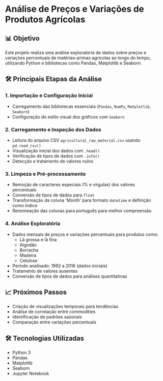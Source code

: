 # Análise de Preços e Variações de Produtos Agrícolas

## 📊 Objetivo
Este projeto realiza uma análise exploratória de dados sobre preços e variações percentuais de matérias-primas agrícolas ao longo do tempo, utilizando Python e bibliotecas como Pandas, Matplotlib e Seaborn.

## 🛠️ Principais Etapas da Análise

### 1. Importação e Configuração Inicial
- Carregamento das bibliotecas essenciais (`Pandas`, `NumPy`, `Matplotlib`, `Seaborn`)
- Configuração do estilo visual dos gráficos com `Seaborn`

### 2. Carregamento e Inspeção dos Dados
- Leitura do arquivo CSV `agricultural_raw_material.csv` usando `pd.read_csv()`
- Visualização inicial dos dados com `.head()`
- Verificação de tipos de dados com `.info()`
- Detecção e tratamento de valores nulos

### 3. Limpeza e Pré-processamento
- Remoção de caracteres especiais (% e vírgulas) dos valores percentuais
- Conversão de tipos de dados para `float`
- Transformação da coluna 'Month' para formato `datetime` e definição como índice
- Renomeação das colunas para português para melhor compreensão

### 4. Análise Exploratória
- Dados mensais de preços e variações percentuais para produtos como:
  - Lã grossa e lã fina
  - Algodão
  - Borracha  
  - Madeira
  - Celulose
- Período analisado: 1992 a 2016 (dados iniciais)
- Tratamento de valores ausentes
- Conversão de tipos de dados para análises quantitativas

## 📈 Próximos Passos
-  Criação de visualizações temporais para tendências
-  Análise de correlação entre commodities
-  Identificação de padrões sazonais
-  Comparação entre variações percentuais

## 🛠️ Tecnologias Utilizadas
- Python 3
- Pandas
- Matplotlib
- Seaborn
- Jupyter Notebook
